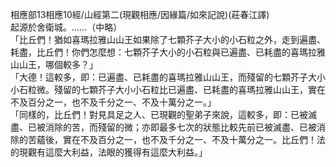 相應部13相應10經/山經第二(現觀相應/因緣篇/如來記說)(莊春江譯)  
起源於舍衛城。……（中略）  
「比丘們！猶如喜瑪拉雅山山王如果除了七顆芥子大小的小石粒之外，走到遍盡、耗盡，比丘們！你們怎麼想：七顆芥子大小的小石粒與已遍盡、已耗盡的喜瑪拉雅山山王，哪個較多？」  
「大德！這較多，即：已遍盡、已耗盡的喜瑪拉雅山山王，而殘留的七顆芥子大小小石粒微。殘留的七顆芥子大小小石粒比已遍盡、已耗盡的喜瑪拉雅山山王，實在不及百分之一，也不及千分之一、不及十萬分之一。」  
「同樣的，比丘們！對見具足之人、已現觀的聖弟子來說，這較多，即：已被滅盡、已被消除的苦，而殘留的微；亦即最多七次的狀態比較先前已被滅盡、已被消除的苦蘊後，實在不及百分之一，也不及千分之一、不及十萬分之一。比丘們！法的現觀有這麼大利益，法眼的獲得有這麼大利益。」  
  
  
